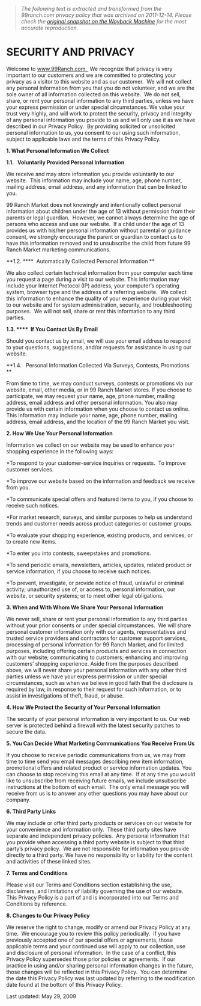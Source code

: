 > *The following text is extracted and transformed from the 99ranch.com privacy policy that was archived on 2011-12-14. Please check the [original snapshot on the Wayback Machine](https://web.archive.org/web/20111214010426id_/http%3A//www.99ranch.com/show_info.php%3Fpage_id%3D33) for the most accurate reproduction.*

# SECURITY AND PRIVACY

Welcome to www.99Ranch.com.  We recognize that privacy is very important to our customers and we are committed to protecting your privacy as a visitor to this website and as our customer.  We will not collect any personal information from you that you do not volunteer, and we are the sole owner of all information collected on this website.  We do not sell, share, or rent your personal information to any third parties, unless we have your express permission or under special circumstances. We value your trust very highly, and will work to protect the security, privacy and integrity of any personal information you provide to us and will only use it as we have described in our Privacy Policy.  By providing solicited or unsolicited personal information to us, you consent to our using such information, subject to applicable laws and the terms of this Privacy Policy. 

**1\. What Personal Information We Collect**

**1.1.   Voluntarily Provided Personal Information**

We receive and may store information you provide voluntarily to our website.  This information may include your name, age, phone number, mailing address, email address, and any information that can be linked to you. 

99 Ranch Market does not knowingly and intentionally collect personal information about children under the age of 13 without permission from their parents or legal guardian.  However, we cannot always determine the age of persons who access and use our website.  If a child under the age of 13 provides us with his/her personal information without parental or guidance consent, we strongly encourage the parent or guardian to contact us to have this information removed and to unsubscribe the child from future 99 Ranch Market marketing communications. 

**1.2. ****  Automatically Collected Personal Information **

We also collect certain technical information from your computer each time you request a page during a visit to our website. This information may include your Internet Protocol (IP) address, your computer’s operating system, browser type and the address of a referring website.  We collect this information to enhance the quality of your experience during your visit to our website and for system administration, security, and troubleshooting purposes.  We will not sell, share or rent this information to any third parties. 

**1.3. ****  If You Contact Us By Email**

Should you contact us by email, we will use your email address to respond to your questions, suggestions, and/or requests for assistance in using our website.

**1.4.   Personal Information Collected Via Surveys, Contests, Promotions **

From time to time, we may conduct surveys, contests or promotions via our website, email, other media, or in 99 Ranch Market stores. If you choose to participate, we may request your name, age, phone number, mailing address, email address and other personal information. You also may provide us with certain information when you choose to contact us online. This information may include your name, age, phone number, mailing address, email address, and the location of the 99 Ranch Market you visit. 

**2\. How We Use Your Personal Information**

Information we collect on our website may be used to enhance your shopping experience in the following ways:

*To respond to your customer-service inquiries or requests.  To improve customer services. 

*To improve our website based on the information and feedback we receive from you. 

*To communicate special offers and featured items to you, if you choose to receive such notices.

*For market research, surveys, and similar purposes to help us understand trends and customer needs across product categories or customer groups.

*To evaluate your shopping experience, existing products, and services, or to create new items. 

*To enter you into contests, sweepstakes and promotions.

*To send periodic emails, newsletters, articles, updates, related product or service information, if you choose to receive such notices. 

*To prevent, investigate, or provide notice of fraud, unlawful or criminal activity; unauthorized use of, or access to, personal information, our website, or security systems; or to meet other legal obligations. 

**3\. When and With Whom We Share Your Personal Information**

We never sell, share or rent your personal information to any third parties without your prior consents or under special circumstances.  We will share personal customer information only with our agents, representatives and trusted service providers and contractors for customer support services, processing of personal information for 99 Ranch Market, and for limited purposes, including offering certain products and services in connection with our website; communicating to customers; enhancing and improving customers’ shopping experience. Aside from the purposes described above, we will never share your personal information with any other third parties unless we have your express permission or under special circumstances, such as when we believe in good faith that the disclosure is required by law, in response to their request for such information, or to assist in investigations of theft, fraud, or abuse.   

**4\. How We Protect the Security of Your Personal Information**

The security of your personal information is very important to us. Our web server is protected behind a firewall with the latest security patches to secure the data.

**5\. You Can Decide What Marketing Communications You Receive From Us**

If you choose to receive periodic communications from us, we may from time to time send you email messages describing new item information, promotional offers and related product or service information updates. You can choose to stop receiving this email at any time.  If at any time you would like to unsubscribe from receiving future emails, we include unsubscribe instructions at the bottom of each email.  The only email message you will receive from us is to answer any other questions you may have about our company.

**6\. Third Party Links**

We may include or offer third party products or services on our website for your convenience and information only.  These third party sites have separate and independent privacy policies.  Any personal information that you provide when accessing a third party website is subject to that third party’s privacy policy.  We are not responsible for information you provide directly to a third party. We have no responsibility or liability for the content and activities of these linked sites. 

**7\. Terms and Conditions**

Please visit our Terms and Conditions section establishing the use, disclaimers, and limitations of liability governing the use of our website.  This Privacy Policy is a part of and is incorporated into our Terms and Conditions by reference. 

**8\. Changes to Our Privacy Policy**

We reserve the right to change, modify or amend our Privacy Policy at any time.  We encourage you to review this policy periodically.  If you have previously accepted one of our special offers or agreements, those applicable terms and your continued use will apply to our collection, use and disclosure of personal information.  In the case of a conflict, this Privacy Policy supersedes those prior policies or agreements.  If our practice in using and/or sharing personal information changes in the future, those changes will be reflected in this Privacy Policy.  You can determine the date this Privacy Policy was last updated by referring to the modification date found at the bottom of this Privacy Policy. 

Last updated: May 29, 2009
